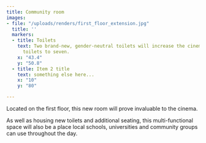 ```yaml
---
title: Community room
images:
- file: "/uploads/renders/first_floor_extension.jpg"
  title: ''
  markers:
  - title: Toilets
    text: Two brand-new, gender-neutral toilets will increase the cinema’s overall
      toilets to seven.
    x: "43.4"
    y: "50.8"
  - title: Item 2 title
    text: something else here...
    x: "10"
    y: "80"

---
```

Located on the first floor, this new room will prove invaluable to the cinema. 

As well as housing new toilets and additional seating, this multi-functional space will also be a place local schools, universities and community groups can use throughout the day.